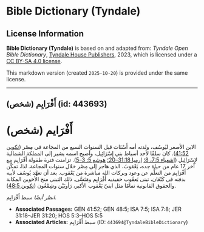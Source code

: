 # Bible Dictionary (Tyndale)

## License Information

**Bible Dictionary (Tyndale)** is based on and adapted from: _Tyndale Open Bible Dictionary_, [Tyndale House Publishers](https://tyndaleopenresources.com/), 2023, which is licensed under a [CC BY-SA 4.0 license](https://creativecommons.org/licenses/by-sa/4.0/legalcode.en).

This markdown version (created `2025-10-20`) is provided under the same license.



--------------------------------

## أَفْرَايِم (شخص) (id: 443693)

أَفْرَايم (شخص)
===============

الابن الأصغر ليُوسُف، ولدته أمه أَسْنَات قبل السنوات السبع من المجاعة في مِصْر ([تكوين 41:52](https://ref.ly/Gen41:52)). كان سلفًا لأحد أسباط بني إِسْرَائِيل، وأصبح اسمه يشير إلى المملكة الشمالية لإِسْرَائِيل ([إشعياء 7:5، 8؛](https://ref.ly/Isa7:5,Isa7:8) [إرميا 31:18–20؛](https://ref.ly/Jer31:18-Jer31:20) [هوشع 5: 3–5](https://ref.ly/Hos5:3-Hos5:5)). تزامنت فترة طفولة أَفْرَايِم مع آخر 17 عام من حياة جده، يَعْقوبَ، الذي هاجر إلى مِصْر خلال سنوات المجاعة. لذا، تمكَّن أَفْرَايِم من التعلُّم عن وعود وبركات الله مباشرة من يَعْقوب. بعد أن تعهَّد يُوسُف لأبيه بدفنه في كَنْعَان، تبنى يَعقُوب حفيديه أَفْرَايِم ومَنَسَّى. ذلك التبني منح الأخوين المكانة والحقوق القانونية تمامًا مثل ابنيّ يَعْقوب الأكبر، رَأوبَيْن وشِمْعُون ([تكوين 48:5](https://ref.ly/Gen48:5)).

*انظر أيضًا* سبط أَفْرَايِم.

* **Associated Passages:** GEN 41:52; GEN 48:5; ISA 7:5; ISA 7:8; JER 31:18–JER 31:20; HOS 5:3–HOS 5:5
* **Associated Articles:** سبط أَفْرَايِم (ID: `443694@TyndaleBibleDictionary`)

